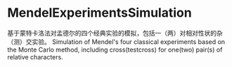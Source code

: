 # MendelExperimentsSimulation
基于蒙特卡洛法对孟德尔的四个经典实验的模拟，包括一（两）对相对性状的杂（测）交实验。
Simulation of Mendel's four classical experiments based on the Monte Carlo method, including cross(testcross) for one(two) pair(s) of relative characters.
